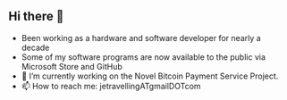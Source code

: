 ## Hi there 👋
- Been working as a hardware and software developer for nearly a decade
- Some of my software programs are now available to the public via Microsoft Store and GitHub
- 🔭 I’m currently working on the Novel Bitcoin Payment Service Project.
- 📫 How to reach me: jetravellingATgmailDOTcom

